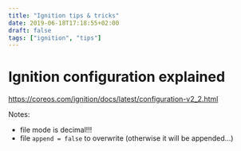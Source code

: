 ```yaml
---
title: "Ignition tips & tricks"
date: 2019-06-18T17:18:55+02:00
draft: false
tags: ["ignition", "tips"]
---
```


# Ignition configuration explained

https://coreos.com/ignition/docs/latest/configuration-v2_2.html


Notes:
* file mode is decimal!!!
* file `append = false` to overwrite (otherwise it will be appended...)

